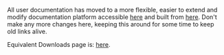 All user documentation has moved to a more flexible, easier to extend and modify documentation platform accessible [here](https://docs.tubearchivist.com) and built from [here](https://github.com/tubearchivist/docs). Don't make any more changes here, keeping this around for some time to keep old links alive.

Equivalent Downloads page is: [here](https://docs.tubearchivist.com/downloads/).
